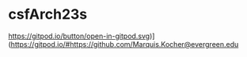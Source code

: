 # csfArch23s
https://gitpod.io/button/open-in-gitpod.svg)](https://gitpod.io/#https://github.com/Marquis.Kocher@evergreen.edu
